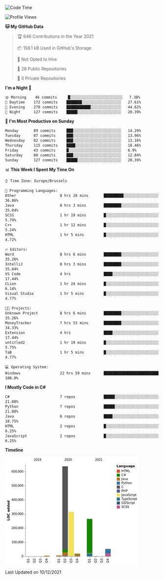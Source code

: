 <!--START_SECTION:waka-->
![Code Time](http://img.shields.io/badge/Code%20Time-47%20hrs%2024%20mins-blue)

![Profile Views](http://img.shields.io/badge/Profile%20Views-56-blue)

**🐱 My GitHub Data** 

> 🏆 646 Contributions in the Year 2021
 > 
> 📦 158.1 kB Used in GitHub's Storage 
 > 
> 🚫 Not Opted to Hire
 > 
> 📜 28 Public Repositories 
 > 
> 🔑 0 Private Repositories  
 > 
**I'm a Night 🦉** 

```text
🌞 Morning    46 commits     █░░░░░░░░░░░░░░░░░░░░░░░░   7.38% 
🌆 Daytime    172 commits    ███████░░░░░░░░░░░░░░░░░░   27.61% 
🌃 Evening    278 commits    ███████████░░░░░░░░░░░░░░   44.62% 
🌙 Night      127 commits    █████░░░░░░░░░░░░░░░░░░░░   20.39%

```
📅 **I'm Most Productive on Sunday** 

```text
Monday       89 commits     ███░░░░░░░░░░░░░░░░░░░░░░   14.29% 
Tuesday      87 commits     ███░░░░░░░░░░░░░░░░░░░░░░   13.96% 
Wednesday    82 commits     ███░░░░░░░░░░░░░░░░░░░░░░   13.16% 
Thursday     115 commits    ████░░░░░░░░░░░░░░░░░░░░░   18.46% 
Friday       43 commits     █░░░░░░░░░░░░░░░░░░░░░░░░   6.9% 
Saturday     80 commits     ███░░░░░░░░░░░░░░░░░░░░░░   12.84% 
Sunday       127 commits    █████░░░░░░░░░░░░░░░░░░░░   20.39%

```


📊 **This Week I Spent My Time On** 

```text
⌚︎ Time Zone: Europe/Brussels

💬 Programming Languages: 
Other                    8 hrs 28 mins       █████████░░░░░░░░░░░░░░░░   36.86% 
Java                     8 hrs 3 mins        ████████░░░░░░░░░░░░░░░░░   35.04% 
SCSS                     1 hr 19 mins        █░░░░░░░░░░░░░░░░░░░░░░░░   5.79% 
C++                      1 hr 12 mins        █░░░░░░░░░░░░░░░░░░░░░░░░   5.24% 
HTML                     1 hr 5 mins         █░░░░░░░░░░░░░░░░░░░░░░░░   4.72%

🔥 Editors: 
Word                     8 hrs 6 mins        ████████░░░░░░░░░░░░░░░░░   35.26% 
IntelliJ                 8 hrs 3 mins        ████████░░░░░░░░░░░░░░░░░   35.04% 
VS Code                  4 hrs               ████░░░░░░░░░░░░░░░░░░░░░   17.44% 
CLion                    1 hr 24 mins        █░░░░░░░░░░░░░░░░░░░░░░░░   6.14% 
Visual Studio            1 hr 5 mins         █░░░░░░░░░░░░░░░░░░░░░░░░   4.77%

🐱‍💻 Projects: 
Unknown Project          8 hrs 6 mins        ████████░░░░░░░░░░░░░░░░░   35.26% 
MoneyTracker             7 hrs 53 mins       ████████░░░░░░░░░░░░░░░░░   34.33% 
Extension                4 hrs               ████░░░░░░░░░░░░░░░░░░░░░   17.44% 
untitled2                1 hr 19 mins        █░░░░░░░░░░░░░░░░░░░░░░░░   5.75% 
TaB                      1 hr 5 mins         █░░░░░░░░░░░░░░░░░░░░░░░░   4.77%

💻 Operating System: 
Windows                  22 hrs 59 mins      █████████████████████████   100.0%

```

**I Mostly Code in C#** 

```text
C#                       7 repos             █████░░░░░░░░░░░░░░░░░░░░   21.88% 
Python                   7 repos             █████░░░░░░░░░░░░░░░░░░░░   21.88% 
Java                     6 repos             ████░░░░░░░░░░░░░░░░░░░░░   18.75% 
HTML                     2 repos             █░░░░░░░░░░░░░░░░░░░░░░░░   6.25% 
JavaScript               2 repos             █░░░░░░░░░░░░░░░░░░░░░░░░   6.25%

```


**Timeline**

![Chart not found](https://raw.githubusercontent.com/Arafa42/Arafa42/main/charts/bar_graph.png) 


 Last Updated on 10/12/2021
<!--END_SECTION:waka-->


<!-- 
[![Hits](https://hits.seeyoufarm.com/api/count/incr/badge.svg?url=https%3A%2F%2Fgithub.com%2FArafa42&count_bg=%23455AF3&title_bg=%23262D3B&icon=github.svg&icon_color=%23588EF7&title=visitors&edge_flat=false)](https://hits.seeyoufarm.com)
 -->
